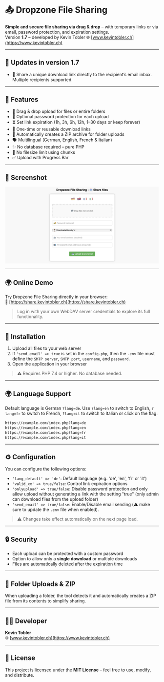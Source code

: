 # 📤 Dropzone File Sharing

**Simple and secure file sharing via drag & drop** – with temporary links or via email, password protection, and expiration settings.  
Version **1.7** – developed by Kevin Tobler 🌐 [www.kevintobler.ch](https://www.kevintobler.ch)

---

## 🔄 Updates in version 1.7

- 📧 Share a unique download link directly to the recipient’s email inbox. Multiple recipients supported.

---

## 🚀 Features

- 📂 Drag & drop upload for files or entire folders  
- 🔐 Optional password protection for each upload  
- ⏳ Set link expiration (1h, 3h, 6h, 12h, 1–30 days or keep forever)  
- 🔁 One-time or reusable download links  
- 📎 Automatically creates a ZIP archive for folder uploads  
- 🗣️ Multilingual (German, English, French & Italian)  
- ✨ No database required – pure PHP
- 🚫 No filesize limit using chunks
- ✅ Upload with Progress Bar

---

## 📸 Screenshot

![Screenshot](https://raw.githubusercontent.com/KeepCoolCH/DropzoneFileSharing/refs/heads/main/DropzoneFileSharing1-7.png)

---

## 🌍 Online Demo

Try Dropzone File Sharing directly in your browser:  
🔗 [https://share.kevintobler.ch](https://share.kevintobler.ch)

> Log in with your own WebDAV server credentials to explore its full functionality.

---

## 🔧 Installation

1. Upload all files to your web server
2. If `'send_email' => true` is set in the `config.php`, then the `.env` file must define the `SMTP server`, `SMTP port`, `username`, and `password`.
3. Open the application in your browser

> ⚠️ Requires PHP 7.4 or higher. No database needed.

---

## 🌍 Language Support

Default language is German `?lang=de`. Use `?lang=en` to switch to English, `?lang=fr` to switch to French, `?lang=it` to switch to Italian or click on the flag:

```
https://example.com/index.php?lang=de
https://example.com/index.php?lang=en
https://example.com/index.php?lang=fr
https://example.com/index.php?lang=it
```

---

## ⚙️ Configuration

You can configure the following options:

- `'lang_default' => 'de'`: Default language (e.g. 'de', 'en', 'fr' or 'it')
- `'valid_xx' => true/false`: Control link expiration options
- `'onlyupload' => true/false`: Disable password protection and only allow upload without generating a link with the setting "true" (only admin can download files from the upload folder)
- `'send_email' => true/false`: Enable/Disable email sending (⚠️ make sure to update the `.env` file when enabled).

> ⚠️ Changes take effect automatically on the next page load.

---

## 🔒 Security

- Each upload can be protected with a custom password  
- Option to allow only a **single download** or multiple downloads  
- Files are automatically deleted after the expiration time

---

## 📁 Folder Uploads & ZIP

When uploading a folder, the tool detects it and automatically creates a ZIP file from its contents to simplify sharing.

---

## 🧑‍💻 Developer

**Kevin Tobler**  
🌐 [www.kevintobler.ch](https://www.kevintobler.ch)

---

## 📜 License

This project is licensed under the **MIT License** – feel free to use, modify, and distribute.

